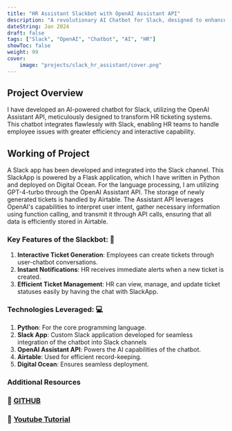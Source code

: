 ```yaml
---
title: "HR Assistant Slackbot with OpenAI Assistant API"
description: "A revolutionary AI Chatbot for Slack, designed to enhance HR ticketing systems using the OpenAI Assistant API."
dateString: Jan 2024
draft: false
tags: ["Slack", "OpenAI", "Chatbot", "AI", "HR"]
showToc: false
weight: 99
cover:
    image: "projects/slack_hr_assistant/cover.png"
---
```


## Project Overview

I have developed an AI-powered chatbot for Slack, utilizing the OpenAI Assistant API, meticulously designed to transform HR ticketing systems. This chatbot integrates flawlessly with Slack, enabling HR teams to handle employee issues with greater efficiency and interactive capability.

## Working of Project

A Slack app has been developed and integrated into the Slack channel. This SlackApp is powered by a Flask application, which I have written in Python and deployed on Digital Ocean. For the language processing, I am utilizing GPT-4-turbo through the OpenAI Assistant API. The storage of newly generated tickets is handled by Airtable. The Assistant API leverages OpenAI's capabilities to interpret user intent, gather necessary information using function calling, and transmit it through API calls, ensuring that all data is efficiently stored in Airtable.

### Key Features of the Slackbot: 🤖

1. **Interactive Ticket Generation**: Employees can create tickets through user-chatbot conversations.
2. **Instant Notifications**: HR receives immediate alerts when a new ticket is created.
3. **Efficient Ticket Management**: HR can view, manage, and update ticket statuses easily by having the chat with SlackApp.

### Technologies Leveraged: 💻

1. **Python**: For the core programming language.
2. **Slack App**: Custom Slack application developed for seamless integration of the chatbot into Slack channels
3. **OpenAI Assistant API**: Powers the AI capabilities of the chatbot.
4. **Airtable**: Used for efficient record-keeping.
5. **Digital Ocean**: Ensures seamless deployment.


### Additional Resources

### 🔗 <a href="https://github.com/Haseeb-Akhlaq/Slackbot-HR-Assistant" target="_blank">GITHUB</a>

### 🔗 <a href="https://www.youtube.com/watch?v=ckUuBymrZKA&t=17s" target="_blank">Youtube Tutorial</a>
